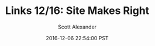 ---
layout: podcast
title: "Links 12/16: Site Makes Right"
author: Scott Alexander
description: https://slatestarcodex.com/2016/12/06/links-1216-site-makes-right/
date: 2016-12-06 22:54:00 PST
length: 2142641
duration: 536
guid: links-1216-site-makes-right
---